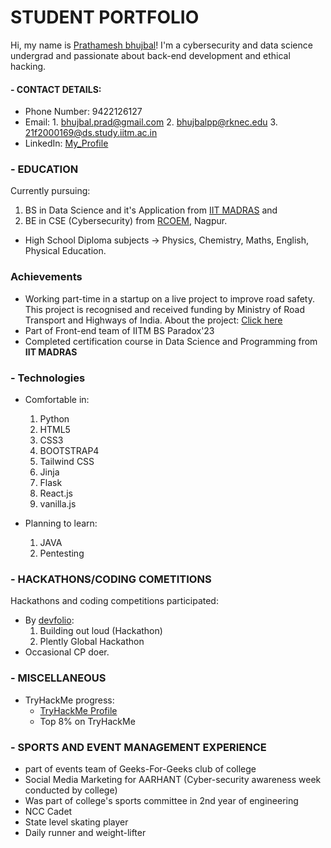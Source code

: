 # STUDENT PORTFOLIO

Hi, my name is [Prathamesh bhujbal](https://github.com/Prathameshbhujbal)! I'm
a cybersecurity and data science undergrad
and passionate about back-end development and ethical hacking.

#### - CONTACT DETAILS:
- Phone Number: 9422126127
- Email: 1. bhujbal.prad@gmail.com
         2. bhujbalpp@rknec.edu
         3. 21f2000169@ds.study.iitm.ac.in
- LinkedIn: [My_Profile](https://www.linkedin.com/in/prathamesh-bhujbal-416a031b6/)

### - EDUCATION
Currently pursuing:
1. BS in Data Science and it's Application from [IIT MADRAS](https://onlinedegree.iitm.ac.in/) and
2. BE in CSE (Cybersecurity) from [RCOEM](http://www.rknec.edu/), Nagpur.

- High School Diploma subjects -> Physics, Chemistry, Maths, English, Physical Education.

### Achievements
- Working part-time in a startup on a live project to improve road safety. This project is recognised and received funding by Ministry of Road Transport and Highways of India. About the project: [Click here](https://www.trafficrewards.in/)
- Part of Front-end team of IITM BS Paradox'23
- Completed certification course in Data Science and Programming from **IIT MADRAS**



### - Technologies
- Comfortable in:
    1. Python
    2. HTML5
    3. CSS3
    4. BOOTSTRAP4
    5. Tailwind CSS 
    6. Jinja
    7. Flask
    8. React.js
    9. vanilla.js

- Planning to learn:
    1. JAVA
    2. Pentesting

### - HACKATHONS/CODING COMETITIONS
Hackathons and coding competitions participated:
- By [devfolio](https://devfolio.co/):
    1. Building out loud (Hackathon)
    2. Plently Global Hackathon
- Occasional CP doer.

### - MISCELLANEOUS
- TryHackMe progress:
  - [TryHackMe Profile](https://tryhackme.com/p/bubblingPanda)
  - Top 8% on TryHackMe
  

### - SPORTS AND EVENT MANAGEMENT EXPERIENCE
- part of events team of Geeks-For-Geeks club of college
- Social Media Marketing for AARHANT (Cyber-security awareness week conducted by college)
- Was part of college's sports committee in 2nd year of engineering
- NCC Cadet
- State level skating player
- Daily runner and weight-lifter
